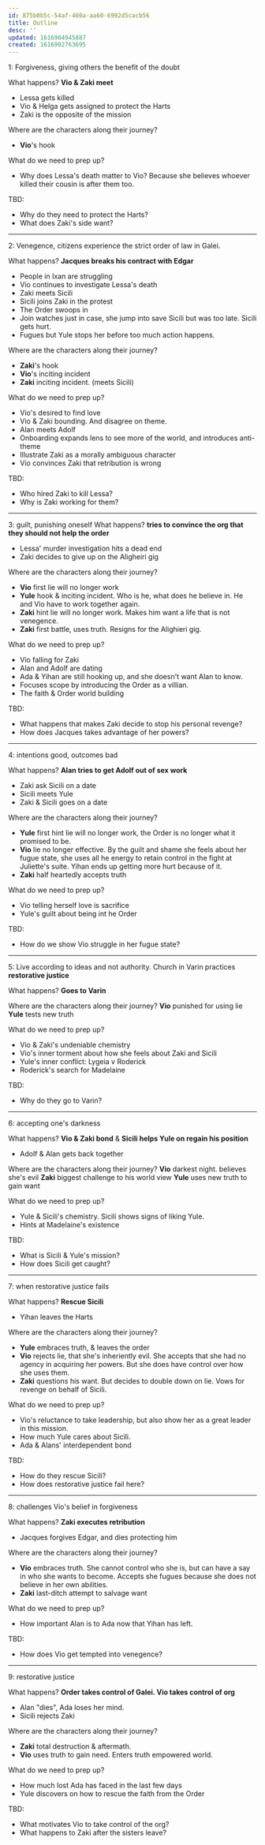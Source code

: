 ```yaml
---
id: 875b0b5c-54af-460a-aa60-6992d5cacb56
title: Outline
desc: ''
updated: 1616904945887
created: 1616902763695
---
```


1: Forgiveness, giving others the benefit of the doubt

What happens? **Vio & Zaki meet**
- Lessa gets killed
- Vio & Helga gets assigned to protect the Harts
- Zaki is the opposite of the mission

Where are the characters along their journey?
- **Vio**'s hook

What do we need to prep up?
- Why does Lessa's death matter to Vio? Because she believes whoever killed their cousin is after them too.

TBD:
- Why do they need to protect the Harts?
- What does Zaki's side want?

---

2: Venegence, citizens experience the strict order of law in Galei.

What happens? **Jacques breaks his contract with Edgar**
- People in Ixan are struggling
- Vio continues to investigate Lessa's death
- Zaki meets Sicili
- Sicili joins Zaki in the protest
- The Order swoops in
- Join watches just in case, she jump into save Sicili but was too late. Sicili gets hurt.
- Fugues but Yule stops her before too much action happens.

Where are the characters along their journey?
- **Zaki**'s hook
- **Vio**'s inciting incident
- **Zaki** inciting incident. (meets Sicili)

What do we need to prep up?
- Vio's desired to find love
- Vio & Zaki bounding. And disagree on theme.
- Alan meets Adolf
- Onboarding expands lens to see more of the world, and introduces anti-theme
- Illustrate Zaki as a morally ambiguous character
- Vio convinces Zaki that retribution is wrong

TBD:
- Who hired Zaki to kill Lessa?
- Why is Zaki working for them?

---

3: guilt, punishing oneself
What happens? **tries to convince the org that they should not help the order**
- Lessa' murder investigation hits a dead end
- Zaki decides to give up on the Aligheiri gig

Where are the characters along their journey?
- **Vio** first lie will no longer work
- **Yule** hook & inciting incident. Who is he, what does he believe in. He and Vio have to work together again.
- **Zaki** hint lie will no longer work. Makes him want a life that is not venegence.
- **Zaki** first battle, uses truth. Resigns for the Alighieri gig.

What do we need to prep up?
- Vio falling for Zaki
- Alan and Adolf are dating
- Ada & Yihan are still hooking up, and she doesn't want Alan to know.
- Focuses scope by introducing the Order as a villian.
- The faith & Order world building


TBD:
- What happens that makes Zaki decide to stop his personal revenge?
- How does Jacques takes advantage of her powers?

---

4: intentions good, outcomes bad

What happens? **Alan tries to get Adolf out of sex work**
- Zaki ask Sicili on a date
- Sicili meets Yule
- Zaki & Sicili goes on a date

Where are the characters along their journey?
- **Yule** first hint lie will no longer work, the Order is no longer what it promised to be.
- **Vio** lie no longer effective. By the guilt and shame she feels about her fugue state, she uses all he energy to retain control in the fight at Juliette's suite. Yihan ends up getting more hurt because of it.
- **Zaki** half heartedly accepts truth

What do we need to prep up?
- Vio telling herself love is sacrifice
- Yule's guilt about being int he Order

TBD:
- How do we show Vio struggle in her fugue state?

---

5: Live according to ideas and not authority. Church in Varin practices **restorative justice**

What happens? **Goes to Varin**

Where are the characters along their journey?
**Vio** punished for using lie
**Yule** tests new truth

What do we need to prep up?
- Vio & Zaki's undeniable chemistry
- Vio's inner torment about how she feels about Zaki and Sicili
- Yule's inner conflict: Lygeia v Roderick 
- Roderick's search for Madelaine

TBD:
- Why do they go to Varin?

---

6: accepting one's darkness

What happens? **Vio & Zaki bond** & **Sicili helps Yule on regain his position**
- Adolf & Alan gets back together

Where are the characters along their journey?
**Vio** darkest night. believes she's evil
**Zaki** biggest challenge to his world view
**Yule** uses new truth to gain want

What do we need to prep up?
- Yule & Sicili's chemistry. Sicili shows signs of liking Yule.
- Hints at Madelaine's existence

TBD:
- What is Sicili & Yule's mission?
- How does Sicili get caught?

---

7: when restorative justice fails

What happens? **Rescue Sicili**
- Yihan leaves the Harts

Where are the characters along their journey?
- **Yule** embraces truth, & leaves the order
- **Vio** rejects lie, that she's inheriently evil. She accepts that she had no agency in acquiring her powers. But she does have control over how she uses them. 
- **Zaki** questions his want. But decides to double down on lie. Vows for revenge on behalf of Sicili.

What do we need to prep up?
- Vio's reluctance to take leadership, but also show her as a great leader in this mission.
- How much Yule cares about Sicili.
- Ada &  Alans' interdependent bond

TBD:
- How do they rescue Sicili?
- How does restorative justice fail here?

---

8: challenges Vio's belief in forgiveness

What happens? **Zaki executes retribution**
- Jacques forgives Edgar, and dies protecting him

Where are the characters along their journey?
- **Vio** embraces truth. She cannot control who she is, but can have a say in who she wants to become. Accepts she fugues because she does not believe in her own abilities. 
- **Zaki** last-ditch attempt to salvage want

What do we need to prep up?
- How important Alan is to Ada now that Yihan has left.

TBD:
- How does Vio get tempted into venegence?

---

9: restorative justice

What happens? **Order takes control of Galei. Vio takes control of org**
- Alan "dies", Ada loses her mind.
- Sicili rejects Zaki

Where are the characters along their journey?
- **Zaki** total destruction & aftermath.
- **Vio** uses truth to gain need. Enters truth empowered world.

What do we need to prep up?
- How much lost Ada has faced in the last few days
- Yule discovers on how to rescue the faith from the Order

TBD:
- What motivates Vio to take control of the org?
- What happens to Zaki after the sisters leave?
